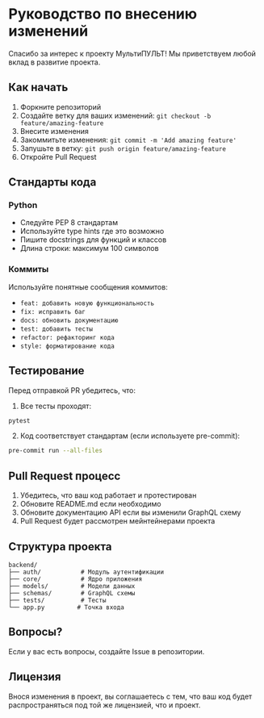 # Руководство по внесению изменений

Спасибо за интерес к проекту МультиПУЛЬТ! Мы приветствуем любой вклад в развитие проекта.

## Как начать

1. Форкните репозиторий
2. Создайте ветку для ваших изменений: `git checkout -b feature/amazing-feature`
3. Внесите изменения
4. Закоммитьте изменения: `git commit -m 'Add amazing feature'`
5. Запушьте в ветку: `git push origin feature/amazing-feature`
6. Откройте Pull Request

## Стандарты кода

### Python

- Следуйте PEP 8 стандартам
- Используйте type hints где это возможно
- Пишите docstrings для функций и классов
- Длина строки: максимум 100 символов

### Коммиты

Используйте понятные сообщения коммитов:
- `feat: добавить новую функциональность`
- `fix: исправить баг`
- `docs: обновить документацию`
- `test: добавить тесты`
- `refactor: рефакторинг кода`
- `style: форматирование кода`

## Тестирование

Перед отправкой PR убедитесь, что:

1. Все тесты проходят:
```bash
pytest
```

2. Код соответствует стандартам (если используете pre-commit):
```bash
pre-commit run --all-files
```

## Pull Request процесс

1. Убедитесь, что ваш код работает и протестирован
2. Обновите README.md если необходимо
3. Обновите документацию API если вы изменили GraphQL схему
4. Pull Request будет рассмотрен мейнтейнерами проекта

## Структура проекта

```
backend/
├── auth/           # Модуль аутентификации
├── core/           # Ядро приложения
├── models/         # Модели данных
├── schemas/        # GraphQL схемы
├── tests/          # Тесты
└── app.py         # Точка входа
```

## Вопросы?

Если у вас есть вопросы, создайте Issue в репозитории.

## Лицензия

Внося изменения в проект, вы соглашаетесь с тем, что ваш код будет распространяться под той же лицензией, что и проект.
